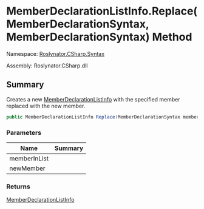 # MemberDeclarationListInfo\.Replace\(MemberDeclarationSyntax, MemberDeclarationSyntax\) Method

Namespace: [Roslynator.CSharp.Syntax](../../README.md)

Assembly: Roslynator\.CSharp\.dll

## Summary

Creates a new [MemberDeclarationListInfo](../README.md) with the specified member replaced with the new member\.

```csharp
public MemberDeclarationListInfo Replace(MemberDeclarationSyntax memberInList, MemberDeclarationSyntax newMember)
```

### Parameters

| Name | Summary |
| ---- | ------- |
| memberInList | |
| newMember | |

### Returns

[MemberDeclarationListInfo](../README.md)


